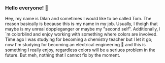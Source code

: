 ### Hello everyone! 👋

Hey, my name is Dilan and sometimes I would like to be called Tom. The reason basically is because this is my name in my job. Usually, I thoigh that maybe is my unreal doppleganger or maybe my "second self". Additionally, I´m colorblind and enjoy working with something where colors are involved. Time ago I was studying for becoming a chemistry teacher but I let it go; now I´m studying for becoming an electrical engineering 🥵 and this is something I really enjoy, regardless colors will be a seriuos problem in the future. But meh, nothing that I cannot fix by the moment. 
